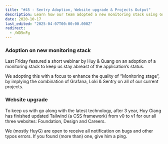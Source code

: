 ```yaml
---
title: "#45 - Sentry Adoption, Website upgrade & Projects Output"
description: Learn how our team adopted a new monitoring stack using Grafana, Loki, and Sentry to improve application status tracking and updated websites with Tailwind CSS.
date: 2020-10-17
last_edited: "2025-04-07T00:00:00.000Z"
redirect:
  - /WD5nFg
---
```


### Adoption on new monitoring stack

Last Friday featured a short webinar by Huy & Quang on an adoption of a monitoring stack to keep us stay abreast of the application’s status.

We adopting this with a focus to enhance the quality of “Monitoring stage”, by implying the combination of Grafana, Loki & Sentry on all of our current projects.

### Website upgrade

To keep us with go along with the latest technology, after 3 year, Huy Giang has finished updated Tailwind (a CSS framework) from v0 to v1 for our all three websites: Foundation, Design and Careers.

We (mostly HuyG) are open to receive all notification on bugs and other typos errors. If you found (more than) one, give him a ping.

